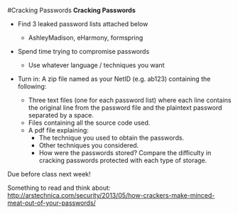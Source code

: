 #Cracking Passwords
**Cracking Passwords**

 * Find 3 leaked password lists attached below
   * AshleyMadison, eHarmony, formspring

 * Spend time trying to compromise passwords
   * Use whatever language / techniques you want

* Turn in: A zip file named as your NetID (e.g. ab123) containing the following:
  * Three text files (one for each password list) where each line contains the original line from the password file and the plaintext password separated by a space.  
   * Files containing all the source code used.
   * A pdf file explaining:
     * The technique you used to obtain the passwords.
     * Other techniques you considered.
     * How were the passwords stored? Compare the difficulty in cracking passwords protected with each type of storage.

Due before class next week!

Something to read and think about: http://arstechnica.com/security/2013/05/how-crackers-make-minced-meat-out-of-your-passwords/

 
